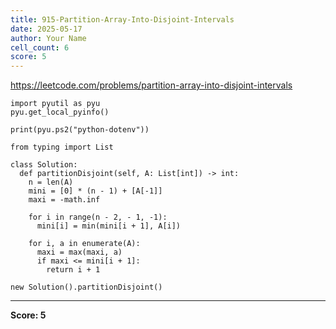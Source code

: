 ```yaml
---
title: 915-Partition-Array-Into-Disjoint-Intervals
date: 2025-05-17
author: Your Name
cell_count: 6
score: 5
---
```


https://leetcode.com/problems/partition-array-into-disjoint-intervals


```
import pyutil as pyu
pyu.get_local_pyinfo()
```


```
print(pyu.ps2("python-dotenv"))
```


```
from typing import List
```


```
class Solution:
  def partitionDisjoint(self, A: List[int]) -> int:
    n = len(A)
    mini = [0] * (n - 1) + [A[-1]]
    maxi = -math.inf

    for i in range(n - 2, - 1, -1):
      mini[i] = min(mini[i + 1], A[i])

    for i, a in enumerate(A):
      maxi = max(maxi, a)
      if maxi <= mini[i + 1]:
        return i + 1
```


```
new Solution().partitionDisjoint()
```


---
**Score: 5**